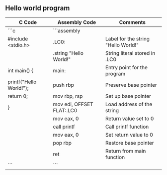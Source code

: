 ## Hello world program

| C Code                                    | Assembly Code                        | Comments                             |
|-------------------------------------------|--------------------------------------|--------------------------------------|
| ```c                                      | ```assembly                          |                                      |
| #include <stdio.h>                         | .LC0:                                | Label for the string "Hello World!"  |
|                                           | .string "Hello World!"                | String literal stored in .LC0        |
| int main() {                               | main:                                | Entry point for the program          |
|   printf("Hello World!");                  | push    rbp                           | Preserve base pointer               |
|   return 0;                                | mov     rbp, rsp                      | Set up base pointer                 |
| }                                         | mov     edi, OFFSET FLAT:.LC0         | Load address of the string          |
|                                           | mov     eax, 0                        | Return value set to 0                |
|                                           | call    printf                       | Call printf function                |
|                                           | mov     eax, 0                        | Set return value to 0                |
|                                           | pop     rbp                           | Restore base pointer                |
|                                           | ret                                   | Return from main function           |
| ```                                       | ```                                   |                                      |
